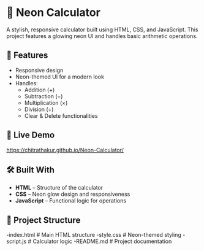 # 🔢 Neon Calculator

A stylish, responsive calculator built using HTML, CSS, and JavaScript. This project features a glowing neon UI and handles basic arithmetic operations.

## 🌟 Features

- Responsive design
- Neon-themed UI for a modern look
- Handles:
  - Addition (+)
  - Subtraction (−)
  - Multiplication (×)
  - Division (÷)
  - Clear & Delete functionalities

## 🚀 Live Demo
https://chitrathakur.github.io/Neon-Calculator/

## 🛠️ Built With

- **HTML** – Structure of the calculator
- **CSS** – Neon glow design and responsiveness
- **JavaScript** – Functional logic for operations

## 📂 Project Structure

-index.html # Main HTML structure
-style.css # Neon-themed styling
-script.js # Calculator logic
-README.md # Project documentation
